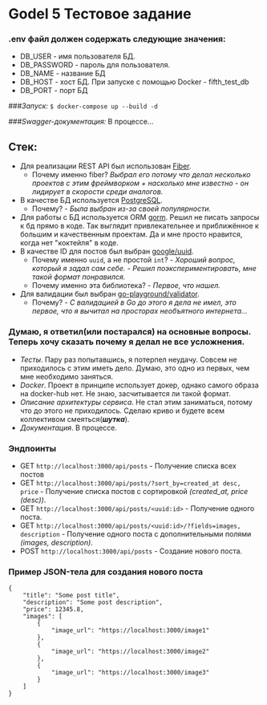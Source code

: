 # Godel 5 Тестовое задание

### .env файл должен содержать следующие значения:

- DB_USER - имя пользователя БД.
- DB_PASSWORD - пароль для пользователя.
- DB_NAME - название БД
- DB_HOST - хост БД. При запуске с помощью Docker - fifth_test_db
- DB_PORT - порт БД

###_Запуск:_
  `$ docker-compose up --build -d`

###_Swagger-документация:_
В процессе...

## Стек:

- Для реализации REST API был использован [Fiber]. 
  - Почему именно fiber? *_Выбрал его потому что делал несколько проектов с этим фреймворком + насколько мне известно - он лидирует в скорости среди аналогов._*
- В качестве БД используется [PostgreSQL]. 
  - Почему? - *_Была выбран из-за своей популярности._*
- Для работы с БД используется ORM [gorm]. Решил не писать запросы к бд прямо в коде. Так выглядит привлекательнее и приближённое к большим и качественным проектам. Да и мне просто нравится, когда нет "коктейля" в коде. 
- В качестве ID для постов был выбран [google/uuid]. 
  - Почему именно `uuid`, а не простой `int`? - *_Хороший вопрос, который я задал сам себе. - Решил поэкспериментировать, мне такой формат понравился._*
  - Почему именно эта библиотека? - *_Первое, что нашел._*
- Для валидации был выбран [go-playground/validator].
  - Почему? - *_С валидацией в Go до этого я дела не имел, это первое, что я вычитал на просторах необъятного интернета..._*

### Думаю, я ответил(или постарался) на основные вопросы. Теперь хочу сказать почему я делал не все усложнения.

- *Тесты*. Пару раз попытавшись, я потерпел неудачу. Совсем не приходилось с этим иметь дело. Думаю, это одно из первых, чем мне необходимо заняться.
- *Docker*. Проект в принципе использует докер, однако самого образа на docker-hub нет. Не знаю, засчитывается ли такой формат.
- *Описание архитектуры сервиса*. Не стал этим заниматься, потому что до этого не приходилось. Сделаю криво и будете всем коллективом смеяться(**_шутка_**).
- *Документация*. В процессе.

### Эндпоинты

- GET `http://localhost:3000/api/posts` - Получение списка всех постов
- GET `http://localhost:3000/api/posts/?sort_by=created_at desc, price` - Получение списка постов с сортировкой *(created_at, price (desc))*.
- GET `http://localhost:3000/api/posts/<uuid:id>` - Получение одного поста.
- GET `http://localhost:3000/api/posts/<uuid:id>/?fields=images, description` - Получение одного поста с дополнительными полями *(images, description)*.
- POST `http://localhost:3000/api/posts` - Создание нового поста.

### Пример JSON-тела для создания нового поста
```
{
    "title": "Some post title",
    "description": "Some post description",
    "price": 12345.8,
    "images": [
        {
            "image_url": "https://localhost:3000/image1"
        },
        {
            "image_url": "https://localhost:3000/image2"
        },
        {
            "image_url": "https://localhost:3000/image3"
        }
    ]
}
```

[fiber]: <https://gofiber.io>
[PostgreSQL]: <https://www.postgresql.org>
[gorm]: <https://gorm.io>
[google/uuid]: <https://github.com/google/uuid>
[go-playground/validator]: <https://github.com/go-playground/validator>

